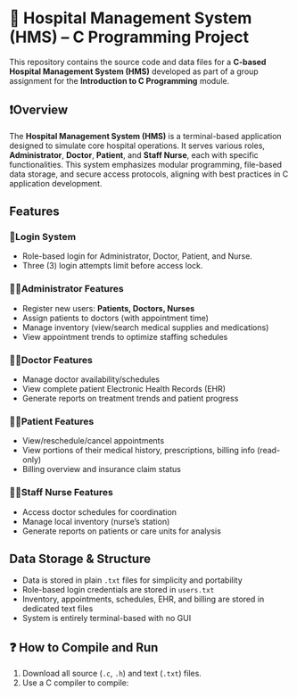 # 🏥 Hospital Management System (HMS) – C Programming Project

This repository contains the source code and data files for a **C-based Hospital Management System (HMS)** developed as part of a group assignment for the **Introduction to C Programming** module.

## ❗Overview

The **Hospital Management System (HMS)** is a terminal-based application designed to simulate core hospital operations. It serves various roles, **Administrator**, **Doctor**, **Patient**, and **Staff Nurse**, each with specific functionalities. This system emphasizes modular programming, file-based data storage, and secure access protocols, aligning with best practices in C application development.

## Features

### 🔐Login System
- Role-based login for Administrator, Doctor, Patient, and Nurse.
- Three (3) login attempts limit before access lock.

### 👨‍⚕️Administrator Features
- Register new users: **Patients, Doctors, Nurses**
- Assign patients to doctors (with appointment time)
- Manage inventory (view/search medical supplies and medications)
- View appointment trends to optimize staffing schedules

### 👩‍⚕️Doctor Features
- Manage doctor availability/schedules
- View complete patient Electronic Health Records (EHR)
- Generate reports on treatment trends and patient progress

### 🧑‍🦰Patient Features
- View/reschedule/cancel appointments
- View portions of their medical history, prescriptions, billing info (read-only)
- Billing overview and insurance claim status

### 👩‍⚕️Staff Nurse Features
- Access doctor schedules for coordination
- Manage local inventory (nurse’s station)
- Generate reports on patients or care units for analysis

## Data Storage & Structure
- Data is stored in plain `.txt` files for simplicity and portability
- Role-based login credentials are stored in `users.txt`
- Inventory, appointments, schedules, EHR, and billing are stored in dedicated text files
- System is entirely terminal-based with no GUI


## ❓ How to Compile and Run
1. Download all source (`.c`, `.h`) and text (`.txt`) files.
2. Use a C compiler to compile:


